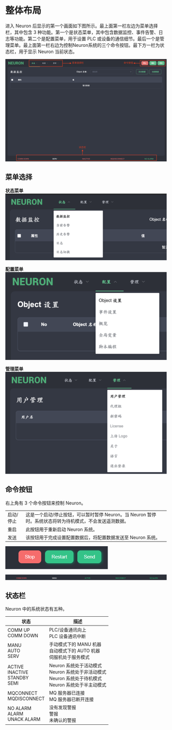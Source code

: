 # 整体布局

进入 Neuron 后显示的第一个画面如下图所示。最上面第一栏左边为菜单选择栏，其中包含 3 种功能。第一个是状态菜单，其中包含数据监控、事件告警、日志等功能。第二个是配置菜单，用于设置 PLC 或设备的通信细节。最后一个是管理菜单。最上面第一栏右边为控制Neuron系统的三个命令按钮。最下方一栏为状态栏，用于显示 Neuron 当前状态。

![ ](./assets/screenlayout.png)

## 菜单选择

**状态菜单**
![ ](./assets/statusmenu.png)

**配置菜单**
![ ](./assets/configurationmenu.png)

**管理菜单**
![ ](./assets/administrationmenu.png)

## 命令按钮

右上角有 3 个命令按钮来控制 Neuron。

<table>
  <tr>
    <td>启动/停止</td>
    <td>这是一个启动/停止按钮，可以暂时暂停 Neuron。当 Neuron 暂停时。系统状态将转为待机模式，不会发送遥测数据。</td>
  </tr>
  <tr>
    <td>重启</td>
    <td>此按钮用于重新启动 Neuron 系统。</td>
  </tr>
  <tr>
    <td>发送</td>
    <td>该按钮用于完成设置配置数据后，将配置数据发送至 Neuron 系统。</td>
  </tr>
</table>

![ ](./assets/commandbutton.png)

![ ](./assets/commdown.png)

## 状态栏

Neuron 中的系统状态有五种。

| 状态                                  | 描述                                          |
| ------------------------------------- | ------------------------------------------------------------------------------------------------------------ |
| COMM UP<br>COMM DOWN                  | PLC/设备通讯向上<br> PLC 设备通讯中断       |
| MANU<br>AUTO<br>SERV                  | 手动模式下的 MANU 机器<br>自动模式下的 AUTO 机器<br>伺服机处于服务模式                                       |
| ACTIVE<br>INACTIVE<br>STANDBY<br>SEMI | Neuron 系统处于活动模式<br>Neuron 系统处于非活动模式<br>Neuron 系统处于待机模式<br>Neuron 系统处于半主动模式     |
| MQCONNECT<br>MQDISCONNECT             | MQ 服务器已连接<br>MQ 服务器已断开连接     |
| NO ALARM<br>ALARM<br>UNACK ALARM      | 没有发现警报<br>警报<br> 未确认的警报       |
